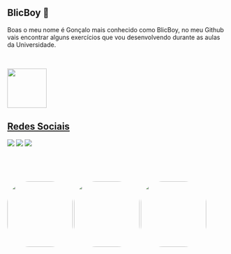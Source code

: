 ## BlicBoy 💎

<p>Boas o meu nome é Gonçalo mais conhecido como BlicBoy, no meu Github vais encontrar alguns exercícios que vou desenvolvendo durante as aulas da Universidade.</p>

##
<br>
<a href="https://github.com/BlicBoy">
<img height="90em" src="https://github-readme-stats.vercel.app/api/top-langs/?username=BlicBoy&layout=compact&langs_count=7&theme=dark"/>


## Redes Sociais

<a href="https://www.instagram.com/blicboy_/" target="_blank"><img src="https://img.shields.io/badge/Instagram-E4405F?style=for-the-badge&logo=instagram&logoColor=white" target="_blank"></a> <a href="https://www.linkedin.com/in/gon%C3%A7alo-oliveira-dev/" target="_blank"><img src="https://img.shields.io/badge/LinkedIn-0077B5?style=for-the-badge&logo=linkedin&logoColor=white" target="_blank"></a> <a href="https://www.youtube.com/channel/UC4SnHI48-a_YlSOf-0jpoGQ" target="_blank"><img src="https://img.shields.io/badge/YouTube-FF0000?style=for-the-badge&logo=youtube&logoColor=white" target="_blank"></a>

<br>

##
  
<br>
<img align="left" alt="" height="150" style="border-radius:50px;" src="http://24.media.tumblr.com/90e3da3bd5efa3eed4588e6b37f14156/tumblr_myx63iI9qF1r4y6vgo1_500.gif">
  
  <img align="left" alt="" height="150" style="border-radius:50px;" src="https://img1.picmix.com/output/stamp/normal/0/9/0/4/1604090_a14a5.gif">
  
  <img align="left" alt="" height="150" style="border-radius:50px;" src="https://c.tenor.com/5ry-200hErMAAAAM/hacker-hacker-man.gif">

  
